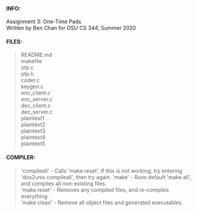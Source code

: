 #### INFO:
Assignment 3: One-Time Pads  
Written by Ben Chan for OSU CS 344, Summer 2020  

#### FILES:
>README.md  
>makefile  
>otp.c  
>otp.h  
>coder.c  
>keygen.c  
>enc_client.c  
>enc_server.c  
>dec_client.c  
>dec_server.c  
>plaintext1  
>plaintext2  
>plaintext3  
>plaintext4  
>plaintext5  

#### COMPILER:
>'compileall'	 -	 Calls 'make reset'. If this is not working, try entering 'dos2unix compileall', then try again.
>'make'			 -	 Runs default 'make all', and compiles all non-existing files.  
>'make reset'	 -	 Removes any compiled files, and re-compiles everything.  
>'make clean'	 -	 Remove all object files and generated executables.  
